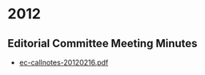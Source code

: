 # 2012
## Editorial Committee Meeting Minutes

- [ec-callnotes-20120216.pdf](../assets/meeting_minutes/ec-callnotes-20120216.pdf)